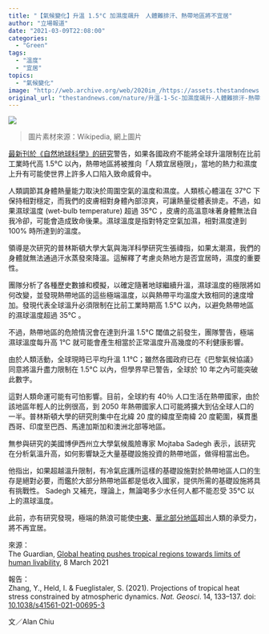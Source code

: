 ```yaml
---
title: "【氣候變化】升溫 1.5°C 加濕度飊升　人體難排汗、熱帶地區將不宜居"
author: "立場報道"
date: "2021-03-09T22:08:00"
categories:
  - "Green"
tags:
  - "溫度"
  - "宜居"
topics:
  - "氣候變化"
image: "http://web.archive.org/web/2020im_/https://assets.thestandnews.com/media/photos/E58D87E6BAAB-AWO_aaINY_ilqMVWf.png"
original_url: "thestandnews.com/nature/升溫-1-5c-加濕度飊升-人體難排汗-熱帶地區將不宜居"
---
```

![](http://web.archive.org/web/2020im_/https://assets.thestandnews.com/media/photos/E58D87E6BAAB-AWO_aaINY_ilqMVWf.png)
> 圖片素材來源：Wikipedia, 網上圖片

[最新刊於《自然地球科學》的研究](http://web.archive.org/web/20211229132659/https://doi.org/10.1038/s41561-021-00695-3)警告，如果各國政府不能將全球升溫限制在比前工業時代高 1.5°C 以內，熱帶地區將被推向「人類宜居極限」，當地的熱力和濕度上升有可能使世界上許多人口陷入致命威脅中。

人類調節其身體熱量能力取決於周圍空氣的溫度和濕度。人類核心體溫在 37°C 下保持相對穩定，而我們的皮膚相對身體內部涼爽，可讓熱量從體表排走。不過，如果濕球溫度 (wet-bulb temperature) 超過 35°C ，皮膚的高溫意味著身體無法自我冷卻，可能會造成致命後果。濕球溫度是指對特定空氣加濕，相對濕度達到 100% 時所達到的溫度。

領導是次研究的普林斯頓大學大氣與海洋科學研究生張禕指，如果太潮濕，我們的身體就無法通過汗水蒸發來降溫。這解釋了考慮炎熱地方是否宜居時，濕度的重要性。

團隊分析了各種歷史數據和模擬，以確定隨著地球繼續升溫，濕球溫度的極限將如何改變，並發現熱帶地區的這些極端溫度，以與熱帶平均溫度大致相同的速度增加。發現代表全球溫升必須限制在比前工業時期高 1.5°C 以內，以避免熱帶地區的濕球溫度超過 35°C 。

不過，熱帶地區的危險情況會在達到升溫 1.5°C 閾值之前發生，團隊警告，極端濕球溫度每升高 1°C 就可能會產生相當於正常溫度升高幾度的不利健康影響。

由於人類活動，全球現時已平均升溫 1.1°C；雖然各國政府已在《巴黎氣候協議》同意將溫升盡力限制在 1.5°C 以內，但學界早已警告，全球於 10 年之內可能突破此數字。

這對人類命運可能有可怕影響。目前，全球約有 40％ 人口生活在熱帶國家，由於該地區年輕人的比例很高，到 2050 年熱帶國家人口可能將擴大到佔全球人口的一半。普林斯頓大學的研究則集中在北緯 20 度的緯度至南緯 20 度範圍，橫貫墨西哥、印度至巴西、馬達加斯加和澳洲北部等地區。

無参與研究的美國博伊西州立大學氣候風險專家 Mojtaba Sadegh 表示，該研究在分析氣溫升高，如何影響缺乏大量基礎設施投資的熱帶地區，做得相當出色。

他指出，如果超越溫升限制，有冷氣庇護所這樣的基礎設施對於熱帶地區人口的生存是絕對必要，而鑑於大部分熱帶地區都是低收入國家，提供所需的基礎設施將具有挑戰性。 Sadegh 又補充，理論上，無論喝多少水任何人都不能忍受 35℃ 以上的濕球溫度。

此前，亦有研究發現，極端的熱浪可能使[中東](http://web.archive.org/web/20211229132659/https://www.thestandnews.com/nature/%E6%B0%A3%E5%80%99%E8%AE%8A%E5%8C%96%E8%87%B4%E6%9B%B4%E5%A4%9A%E8%87%B4%E5%91%BD%E7%86%B1%E6%B5%AA-%E8%8F%AF%E5%8C%97%E5%9C%B0%E5%8D%80%E6%9C%AC%E4%B8%96%E7%B4%80%E6%9C%AB%E5%B0%87%E8%AE%8A%E5%BE%97%E4%B8%8D%E5%AE%9C%E5%B1%85/?fb_comment_id=1994963400527939_1995144343843178)、[華北部分地區](../../nature/%E5%9C%B0%E7%90%83%E6%9C%AA%E4%BE%86-%E6%9A%96%E5%8C%96%E7%86%B1%E6%AD%BB%E4%BA%BA-%E6%9D%B1%E5%8D%97%E4%BA%9E%E7%94%9F%E7%94%A2%E5%8A%9B%E4%B8%8B%E9%99%8D-%E4%B8%AD%E6%9D%B1%E4%B8%8D%E5%86%8D%E5%AE%9C%E5%B1%85/)超出人類的承受力，將不再宜居。

來源：  
The Guardian, [Global heating pushes tropical regions towards limits of human livability](http://web.archive.org/web/20211229132659/https://www.theguardian.com/science/2021/mar/08/global-heating-tropical-regions-human-livability), 8 March 2021

報告：  
Zhang, Y., Held, I. & Fueglistaler, S. (2021). Projections of tropical heat stress constrained by atmospheric dynamics. _Nat. Geosci_. 14, 133–137. doi: [10.1038/s41561-021-00695-3](http://web.archive.org/web/20211229132659/https://doi.org/10.1038/s41561-021-00695-3)

文／Alan Chiu
